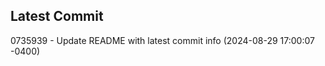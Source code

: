 
## Latest Commit
0735939 - Update README with latest commit info (2024-08-29 17:00:07 -0400) <Yunxi-Zhou>
